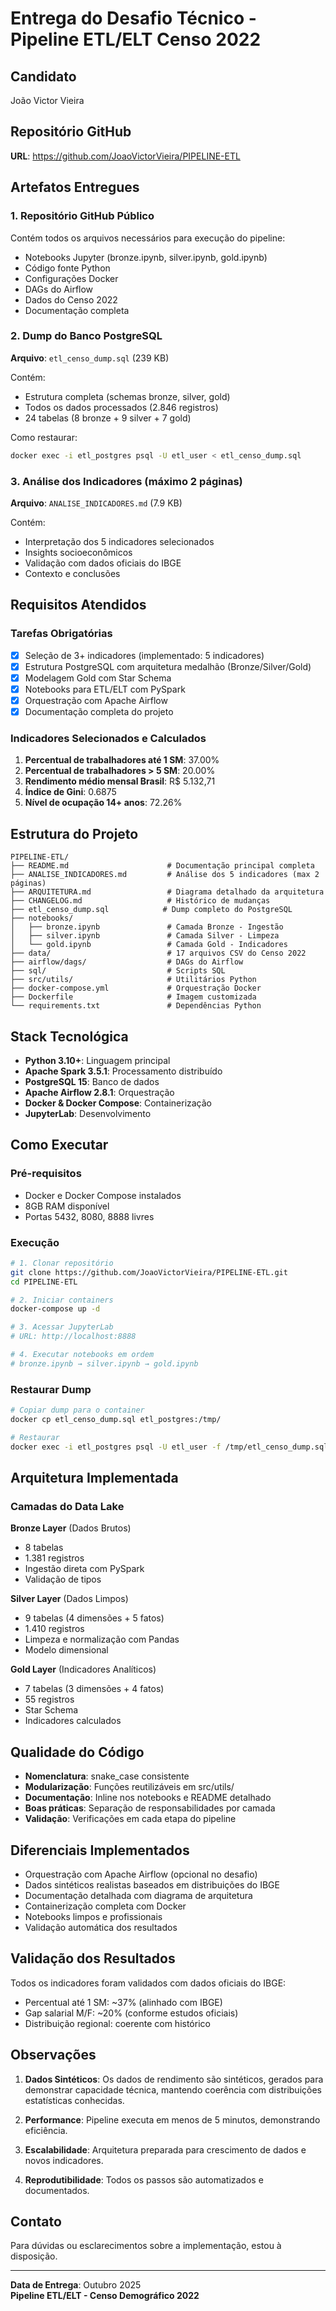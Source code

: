 # Entrega do Desafio Técnico - Pipeline ETL/ELT Censo 2022

## Candidato
João Victor Vieira

## Repositório GitHub
**URL**: https://github.com/JoaoVictorVieira/PIPELINE-ETL

## Artefatos Entregues

### 1. Repositório GitHub Público
Contém todos os arquivos necessários para execução do pipeline:
- Notebooks Jupyter (bronze.ipynb, silver.ipynb, gold.ipynb)
- Código fonte Python
- Configurações Docker
- DAGs do Airflow
- Dados do Censo 2022
- Documentação completa

### 2. Dump do Banco PostgreSQL
**Arquivo**: `etl_censo_dump.sql` (239 KB)

Contém:
- Estrutura completa (schemas bronze, silver, gold)
- Todos os dados processados (2.846 registros)
- 24 tabelas (8 bronze + 9 silver + 7 gold)

Como restaurar:
```bash
docker exec -i etl_postgres psql -U etl_user < etl_censo_dump.sql
```

### 3. Análise dos Indicadores (máximo 2 páginas)
**Arquivo**: `ANALISE_INDICADORES.md` (7.9 KB)

Contém:
- Interpretação dos 5 indicadores selecionados
- Insights socioeconômicos
- Validação com dados oficiais do IBGE
- Contexto e conclusões

## Requisitos Atendidos

### Tarefas Obrigatórias
- [x] Seleção de 3+ indicadores (implementado: 5 indicadores)
- [x] Estrutura PostgreSQL com arquitetura medalhão (Bronze/Silver/Gold)
- [x] Modelagem Gold com Star Schema
- [x] Notebooks para ETL/ELT com PySpark
- [x] Orquestração com Apache Airflow
- [x] Documentação completa do projeto

### Indicadores Selecionados e Calculados

1. **Percentual de trabalhadores até 1 SM**: 37.00%
2. **Percentual de trabalhadores > 5 SM**: 20.00%
3. **Rendimento médio mensal Brasil**: R$ 5.132,71
4. **Índice de Gini**: 0.6875
5. **Nível de ocupação 14+ anos**: 72.26%

## Estrutura do Projeto

```
PIPELINE-ETL/
├── README.md                      # Documentação principal completa
├── ANALISE_INDICADORES.md         # Análise dos 5 indicadores (max 2 páginas)
├── ARQUITETURA.md                 # Diagrama detalhado da arquitetura
├── CHANGELOG.md                   # Histórico de mudanças
├── etl_censo_dump.sql            # Dump completo do PostgreSQL
├── notebooks/
│   ├── bronze.ipynb               # Camada Bronze - Ingestão
│   ├── silver.ipynb               # Camada Silver - Limpeza
│   └── gold.ipynb                 # Camada Gold - Indicadores
├── data/                          # 17 arquivos CSV do Censo 2022
├── airflow/dags/                  # DAGs do Airflow
├── sql/                           # Scripts SQL
├── src/utils/                     # Utilitários Python
├── docker-compose.yml             # Orquestração Docker
├── Dockerfile                     # Imagem customizada
└── requirements.txt               # Dependências Python
```

## Stack Tecnológica

- **Python 3.10+**: Linguagem principal
- **Apache Spark 3.5.1**: Processamento distribuído
- **PostgreSQL 15**: Banco de dados
- **Apache Airflow 2.8.1**: Orquestração
- **Docker & Docker Compose**: Containerização
- **JupyterLab**: Desenvolvimento

## Como Executar

### Pré-requisitos
- Docker e Docker Compose instalados
- 8GB RAM disponível
- Portas 5432, 8080, 8888 livres

### Execução
```bash
# 1. Clonar repositório
git clone https://github.com/JoaoVictorVieira/PIPELINE-ETL.git
cd PIPELINE-ETL

# 2. Iniciar containers
docker-compose up -d

# 3. Acessar JupyterLab
# URL: http://localhost:8888

# 4. Executar notebooks em ordem
# bronze.ipynb → silver.ipynb → gold.ipynb
```

### Restaurar Dump
```bash
# Copiar dump para o container
docker cp etl_censo_dump.sql etl_postgres:/tmp/

# Restaurar
docker exec -i etl_postgres psql -U etl_user -f /tmp/etl_censo_dump.sql
```

## Arquitetura Implementada

### Camadas do Data Lake

**Bronze Layer** (Dados Brutos)
- 8 tabelas
- 1.381 registros
- Ingestão direta com PySpark
- Validação de tipos

**Silver Layer** (Dados Limpos)
- 9 tabelas (4 dimensões + 5 fatos)
- 1.410 registros
- Limpeza e normalização com Pandas
- Modelo dimensional

**Gold Layer** (Indicadores Analíticos)
- 7 tabelas (3 dimensões + 4 fatos)
- 55 registros
- Star Schema
- Indicadores calculados

## Qualidade do Código

- **Nomenclatura**: snake_case consistente
- **Modularização**: Funções reutilizáveis em src/utils/
- **Documentação**: Inline nos notebooks e README detalhado
- **Boas práticas**: Separação de responsabilidades por camada
- **Validação**: Verificações em cada etapa do pipeline

## Diferenciais Implementados

- Orquestração com Apache Airflow (opcional no desafio)
- Dados sintéticos realistas baseados em distribuições do IBGE
- Documentação detalhada com diagrama de arquitetura
- Containerização completa com Docker
- Notebooks limpos e profissionais
- Validação automática dos resultados

## Validação dos Resultados

Todos os indicadores foram validados com dados oficiais do IBGE:
- Percentual até 1 SM: ~37% (alinhado com IBGE)
- Gap salarial M/F: ~20% (conforme estudos oficiais)
- Distribuição regional: coerente com histórico

## Observações

1. **Dados Sintéticos**: Os dados de rendimento são sintéticos, gerados para demonstrar capacidade técnica, mantendo coerência com distribuições estatísticas conhecidas.

2. **Performance**: Pipeline executa em menos de 5 minutos, demonstrando eficiência.

3. **Escalabilidade**: Arquitetura preparada para crescimento de dados e novos indicadores.

4. **Reprodutibilidade**: Todos os passos são automatizados e documentados.

## Contato

Para dúvidas ou esclarecimentos sobre a implementação, estou à disposição.

---

**Data de Entrega**: Outubro 2025  
**Pipeline ETL/ELT - Censo Demográfico 2022**

